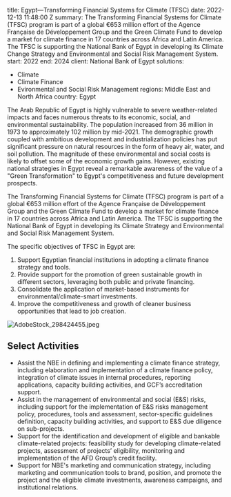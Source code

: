 
title: Egypt—Transforming Financial Systems for Climate (TFSC)
date: 2022-12-13 11:48:00 Z
summary: The Transforming Financial Systems for Climate (TFSC) program is part of
  a global €653 million effort of the Agence Française de Développement Group and
  the Green Climate Fund to develop a market for climate finance in 17 countries across
  Africa and Latin America. The TFSC is supporting the National Bank of Egypt in developing
  its Climate Change Strategy and Environmental and Social Risk Management System.
start: 2022
end: 2024
client: National Bank of Egypt
solutions:
- Climate
- Climate Finance
- Evironmental and Social Risk Management
regions: Middle East and North Africa
country: Egypt


The Arab Republic of Egypt is highly vulnerable to severe weather-related impacts and faces numerous threats to its economic, social, and environmental sustainability. The population increased from 36 million in 1973 to approximately 102 million by mid-2021. The demographic growth coupled with ambitious development and industrialization policies has put significant pressure on natural resources in the form of heavy air, water, and soil pollution. The magnitude of these environmental and social costs is likely to offset some of the economic growth gains. However, existing national strategies in Egypt reveal a remarkable awareness of the value of a "Green Transformation" to Egypt's competitiveness and future development prospects.

The Transforming Financial Systems for Climate (TFSC) program is part of a global €653 million effort of the Agence Française de Développement Group and the Green Climate Fund to develop a market for climate finance in 17 countries across Africa and Latin America. The TFSC is supporting the National Bank of Egypt in developing its Climate Strategy and Environmental and Social Risk Management System.

The specific objectives of TFSC in Egypt are:

1. Support Egyptian financial institutions in adopting a climate finance strategy and tools.
2. Provide support for the promotion of green sustainable growth in different sectors, leveraging both public and private financing.
3. Consolidate the application of market-based instruments for environmental/climate-smart investments.
4. Improve the competitiveness and growth of cleaner business opportunities that lead to job creation.

![AdobeStock_298424455.jpeg](/uploads/AdobeStock_298424455.jpeg)

## Select Activities

* Assist the NBE in defining and implementing a climate finance strategy, including elaboration and implementation of a climate finance policy, integration of climate issues in internal procedures, reporting applications, capacity building activities, and GCF’s accreditation support.
* Assist in the management of environmental and social (E&S) risks, including support for the implementation of E&S risks management policy, procedures, tools and assessment, sector-specific guidelines definition, capacity building activities, and support to E&S due diligence on sub-projects.
* Support for the identification and development of eligible and bankable climate-related projects: feasibility study for developing climate-related projects, assessment of projects’ eligibility, monitoring and implementation of the AFD Group’s credit facility.
* Support for NBE's marketing and communication strategy, including marketing and communication tools to brand, position, and promote the project and the eligible climate investments, awareness campaigns, and institutional relations.
